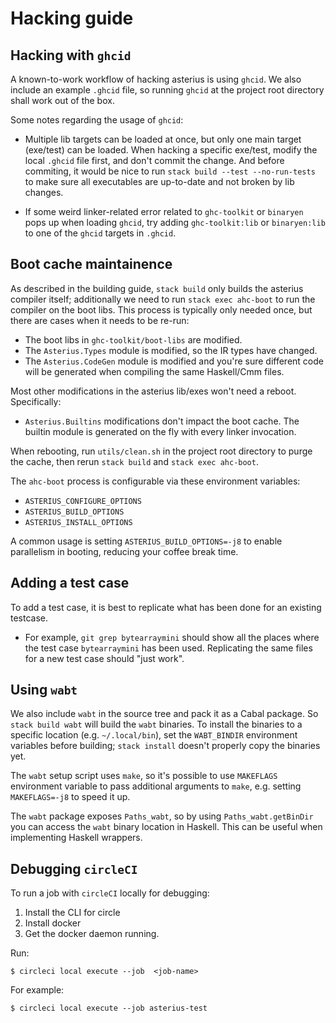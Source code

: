 # Hacking guide

## Hacking with `ghcid`

A known-to-work workflow of hacking asterius is using `ghcid`. We also include
an example `.ghcid` file, so running `ghcid` at the project root directory shall
work out of the box.

Some notes regarding the usage of `ghcid`:

* Multiple lib targets can be loaded at once, but only one main target
  (exe/test) can be loaded. When hacking a specific exe/test, modify the local
  `.ghcid` file first, and don't commit the change. And before commiting, it
  would be nice to run `stack build --test --no-run-tests` to make sure all
  executables are up-to-date and not broken by lib changes.

* If some weird linker-related error related to `ghc-toolkit` or `binaryen` pops
  up when loading `ghcid`, try adding `ghc-toolkit:lib` or `binaryen:lib` to one
  of the `ghcid` targets in `.ghcid`.

## Boot cache maintainence

As described in the building guide, `stack build` only builds the asterius
compiler itself; additionally we need to run `stack exec ahc-boot` to run the
compiler on the boot libs. This process is typically only needed once, but there
are cases when it needs to be re-run:

* The boot libs in `ghc-toolkit/boot-libs` are modified.
* The `Asterius.Types` module is modified, so the IR types have changed.
* The `Asterius.CodeGen` module is modified and you're sure different code will
  be generated when compiling the same Haskell/Cmm files.

Most other modifications in the asterius lib/exes won't need a reboot.
Specifically:

* `Asterius.Builtins` modifications don't impact the boot cache. The builtin
  module is generated on the fly with every linker invocation.

When rebooting, run `utils/clean.sh` in the project root directory to purge the
cache, then rerun `stack build` and `stack exec ahc-boot`.

The `ahc-boot` process is configurable via these environment variables:

* `ASTERIUS_CONFIGURE_OPTIONS`
* `ASTERIUS_BUILD_OPTIONS`
* `ASTERIUS_INSTALL_OPTIONS`

A common usage is setting `ASTERIUS_BUILD_OPTIONS=-j8` to enable parallelism in
booting, reducing your coffee break time.

## Adding a test case

To add a test case, it is best to replicate what has been done for an existing testcase.

- For example, `git grep bytearraymini` should show all the places where the test case
`bytearraymini` has been used. Replicating the same files for a new test case
should "just work".

## Using `wabt` 

We also include `wabt` in the source tree and pack it as a Cabal package. So
`stack build wabt` will build the `wabt` binaries. To install the binaries to a
specific location (e.g. `~/.local/bin`), set the `WABT_BINDIR` environment
variables before building; `stack install` doesn't properly copy the binaries
yet.

The `wabt` setup script uses `make`, so it's possible to use `MAKEFLAGS`
environment variable to pass additional arguments to `make`, e.g. setting
`MAKEFLAGS=-j8` to speed it up.

The `wabt` package exposes `Paths_wabt`, so by using `Paths_wabt.getBinDir` you
can access the `wabt` binary location in Haskell. This can be useful when
implementing Haskell wrappers.

## Debugging `circleCI`

To run a job with `circleCI` locally for debugging:

1. Install the CLI for circle
2. Install docker
3. Get the docker daemon running.

Run:
```
$ circleci local execute --job  <job-name>
```

For example:
```
$ circleci local execute --job asterius-test
```
